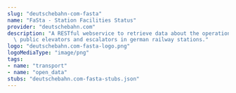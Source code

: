 ```yaml
---
slug: "deutschebahn-com-fasta"
name: "FaSta - Station Facilities Status"
provider: "deutschebahn.com"
description: "A RESTful webservice to retrieve data about the operational state of\
  \ public elevators and escalators in german railway stations."
logo: "deutschebahn.com-fasta-logo.png"
logoMediaType: "image/png"
tags:
- name: "transport"
- name: "open_data"
stubs: "deutschebahn.com-fasta-stubs.json"
---
```

